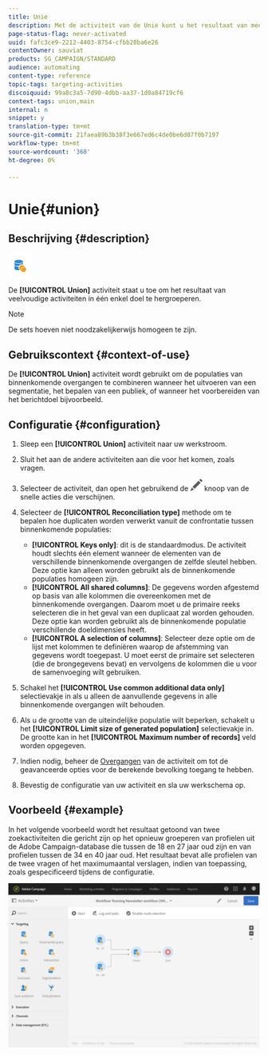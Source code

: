 ```yaml
---
title: Unie
description: Met de activiteit van de Unie kunt u het resultaat van meerdere activiteiten hergroeperen in één doel.
page-status-flag: never-activated
uuid: fafc3ce9-2212-4403-8754-cfbb28ba6e26
contentOwner: sauviat
products: SG_CAMPAIGN/STANDARD
audience: automating
content-type: reference
topic-tags: targeting-activities
discoiquuid: 99a8c3a5-7d90-4dbb-aa37-1d0a84719cf6
context-tags: union,main
internal: n
snippet: y
translation-type: tm+mt
source-git-commit: 21faea89b3b38f3e667ed6c4de0be6d07f0b7197
workflow-type: tm+mt
source-wordcount: '368'
ht-degree: 0%

---
```



# Unie{#union}

## Beschrijving {#description}

![](assets/union.png)

De **[!UICONTROL Union]** activiteit staat u toe om het resultaat van veelvoudige activiteiten in één enkel doel te hergroeperen.

>[!NOTE]
>
>De sets hoeven niet noodzakelijkerwijs homogeen te zijn.

## Gebruikscontext {#context-of-use}

De **[!UICONTROL Union]** activiteit wordt gebruikt om de populaties van binnenkomende overgangen te combineren wanneer het uitvoeren van een segmentatie, het bepalen van een publiek, of wanneer het voorbereiden van het berichtdoel bijvoorbeeld.

## Configuratie {#configuration}

1. Sleep een **[!UICONTROL Union]** activiteit naar uw werkstroom.
1. Sluit het aan de andere activiteiten aan die voor het komen, zoals vragen.
1. Selecteer de activiteit, dan open het gebruikend de ![](assets/edit_darkgrey-24px.png) knoop van de snelle acties die verschijnen.
1. Selecteer de **[!UICONTROL Reconciliation type]** methode om te bepalen hoe duplicaten worden verwerkt vanuit de confrontatie tussen binnenkomende populaties:

   * **[!UICONTROL Keys only]**: dit is de standaardmodus. De activiteit houdt slechts één element wanneer de elementen van de verschillende binnenkomende overgangen de zelfde sleutel hebben. Deze optie kan alleen worden gebruikt als de binnenkomende populaties homogeen zijn.
   * **[!UICONTROL All shared columns]**: De gegevens worden afgestemd op basis van alle kolommen die overeenkomen met de binnenkomende overgangen. Daarom moet u de primaire reeks selecteren die in het geval van een duplicaat zal worden gehouden. Deze optie kan worden gebruikt als de binnenkomende populatie verschillende doeldimensies heeft.
   * **[!UICONTROL A selection of columns]**: Selecteer deze optie om de lijst met kolommen te definiëren waarop de afstemming van gegevens wordt toegepast. U moet eerst de primaire set selecteren (die de brongegevens bevat) en vervolgens de kolommen die u voor de samenvoeging wilt gebruiken.

1. Schakel het **[!UICONTROL Use common additional data only]** selectievakje in als u alleen de aanvullende gegevens in alle binnenkomende overgangen wilt behouden.
1. Als u de grootte van de uiteindelijke populatie wilt beperken, schakelt u het **[!UICONTROL Limit size of generated population]** selectievakje in. De grootte kan in het **[!UICONTROL Maximum number of records]** veld worden opgegeven.
1. Indien nodig, beheer de [Overgangen](../../automating/using/activity-properties.md) van de activiteit om tot de geavanceerde opties voor de berekende bevolking toegang te hebben.
1. Bevestig de configuratie van uw activiteit en sla uw werkschema op.

## Voorbeeld {#example}

In het volgende voorbeeld wordt het resultaat getoond van twee zoekactiviteiten die gericht zijn op het opnieuw groeperen van profielen uit de Adobe Campaign-database die tussen de 18 en 27 jaar oud zijn en van profielen tussen de 34 en 40 jaar oud. Het resultaat bevat alle profielen van de twee vragen of het maximumaantal verslagen, indien van toepassing, zoals gespecificeerd tijdens de configuratie.

![](assets/wkf_union_example.png)